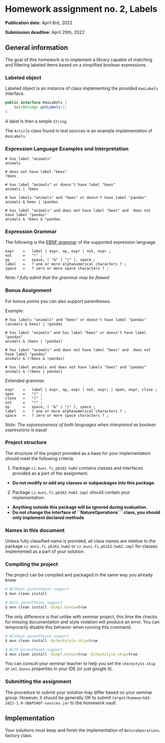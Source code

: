 Homework assignment no. 2, Labels
====================================

**Publication date:**  April 8rd, 2022

**Submission deadline:** April 29th, 2022

General information
-------------------
The goal of this homework is to implement a library capable of matching and filtering labeled items based on a simplified boolean expressions.

### Labeled object

Labeled object is an instance of class implementing the provided ``HasLabels`` interface.

```java
public interface HasLabels {
    Set<String> getLabels();
}
```

A label is then a simple ``String``.

The ``Article`` class found in test sources is an example implementation of ``HasLabels``.

### Expression Language Examples and Interpretation

```text
# has label "animals"
animals

# does not have label "bees"
!bees

# has label "animals" or doesn't have label "bees"
animals | !bees

# has labels "animals" and "bees" or doesn't have label "pandas" 
animals & bees | !pandas

# has label "animals" and does not have label "bees" and  does not have label "pandas" 
animals & !bees & !pandas
```

### Expression Grammar

The following is the [EBNF grammar](https://en.wikipedia.org/wiki/Extended_Backus–Naur_form) of the supported expression language.

```text
expr    =   label | expr, op, expr | not, expr ;
not     =   "!" ;
op      =   space, ( "&" | "|" ), space ;
label   =   ? one or more alphanumerical characters ? ;
space   =   ? zero or more space characters ? ; 
```

*Note: I fully admit that the grammar may be flawed*

### Bonus Assignment

For bonus points you can also support parentheses.

Example:

```text
# has labels "animals" and "bees" or doesn't have label "pandas" 
(animals & bees) | !pandas

# has label "animals" and has label "bees" or doesn't have label "pandas" 
animals & (bees | !pandas)

# has label "animals" and does not have label "bees" and  does not have label "pandas" 
animals & (!bees & !pandas)

# has label animals and does not have labels "bees" and "pandas" 
animals & !(bees | pandas)
```

Extended grammar:

```text
expr    =   label | expr, op, expr | not, expr; | open, expr, close ;
open    =   "(" ;
close   =   ")" ;
not     =   "!" ;
op      =   space, ( "&" | "|" ), space ;
label   =   ? one or more alphanumerical characters ? ;
space   =   ? zero or more space characters ? ; 
```

*Note: The expressiveness of both languages when interpreted as boolean expressions is equal*

### Project structure

The structure of the project provided as a base for your implementation should meet the following criteria.

1. Package ```cz.muni.fi.pb162.hw02``` contains classes and interfaces provided as a part of the assignment.

- **Do not modify or add any classes or subpackages into this package.**

2. Package  ```cz.muni.fi.pb162.hw02.impl``` should contain your implementation.

- **Anything outside this package will be ignored during evaluation.**
- **Do not change the interface of ``NatureOperations``` class, you should only implement declared methods**

### Names in this document

Unless fully classified name is provided, all class names are relative to the package ```cz.muni.fi.pb162.hw02``` or ```cz.muni.fi.pb162.hw02.impl``` for classes
implemented as a part of your solution.

### Compiling the project

The project can be compiled and packaged in the same way you already know

```bash
# Without parentheses support
$ mvn clean install

# With parentheses support
$ mvn clean install -Dimpl.bonus=true
```

The only difference is that unlike with seminar project, this time the checks for missing documentation and style violation will produce an error. You can temporarily
disable this behavior when running this command.

```bash
# Without parentheses support
$ mvn clean install -Dcheckstyle.skip=true

# With parentheses support
$ mvn clean install -Dimpl.bonus=true -Dcheckstyle.skip=true
```

You can consult your seminar teacher to help you set the ``checkstyle.skip`` or ``iml.bonus`` properties in your IDE (or just google it).

### Submitting the assignment

The procedure to submit your solution may differ based on your seminar group. However, it should be generally OK to
submit ```target/homework02-2022-1.0-SNAPSHOT-sources.jar``` to the homework vault.

## Implementation

Your solutions must keep and finish the implementation of ``NatureOperations`` factory class.

